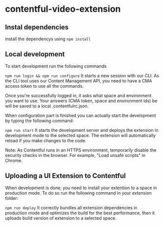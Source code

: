 # contentful-video-extension

## Instal dependencies
install the dependencys using `npm install`

## Local development
To start development run the following commands

`npm run login && npm run configure`
It starts a new session with our CLI. As the CLI tool uses our Content Management API, you need to have a CMA access token to use all the commands.

Once you're successfully logged in, it asks what space and environment you want to use. Your answers (CMA token, space and environment ids) be will be saved to a local .contentfulrc.json.

When configuration part is finished you can actually start the development by typing the following command:

`npm run start`
It starts the development server and deploys the extension in development mode to the selected space. The extension will automatically reload if you make changes to the code.

Note: As Contentful runs in an HTTPS environment, temporarily disable the security checks in the browser. For example, "Load unsafe scripts" in Chrome.

## Uploading a UI Extension to Contentful
When development is done, you need to install your extention to a space in production mode. To do so run the following command in your extension folder:

`npm run deploy`
It correctly bundles all extension dependencies in production mode and optimizes the build for the best performance, then it uploads build version of extension to a selected space.
